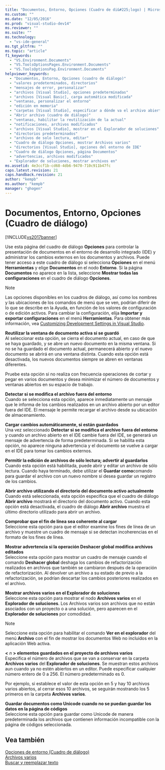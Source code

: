 ```yaml
---
title: "Documentos, Entorno, Opciones (Cuadro de di&#225;logo) | Microsoft Docs"
ms.custom: ""
ms.date: "12/05/2016"
ms.prod: "visual-studio-dev14"
ms.reviewer: ""
ms.suite: ""
ms.technology: 
  - "vs-ide-general"
ms.tgt_pltfrm: ""
ms.topic: "article"
f1_keywords: 
  - "VS.Environment.Documents"
  - "VS.ToolsOptionsPages.Environment.Documents"
  - "VS.ToolsOptionsPag.Environment.Documents"
helpviewer_keywords: 
  - "Documentos, Entorno, Opciones (cuadro de diálogo)"
  - "valores predeterminados, directorios"
  - "mensajes de error, personalizar"
  - "archivos [Visual Studio], opciones predeterminadas"
  - "archivos [Visual Basic], carga automática modificada"
  - "ventanas, personalizar el entorno"
  - "edición en memoria"
  - "carpetas [Visual Studio], especificar a dónde va el archivo abierto"
  - "Abrir archivo (cuadro de diálogo)"
  - "ventanas, habilitar la reutilización de la actual"
  - "notificaciones, archivos modificados"
  - "archivos [Visual Studio], mostrar en el Explorador de soluciones"
  - "directorios predeterminados"
  - "archivos de solo lectura, editar"
  - "Cuadro de diálogo Opciones, mostrar Archivos varios"
  - "directorios [Visual Studio], opciones del entorno de IDE"
  - "Cuadro de diálogo Opciones, página Documentos"
  - "advertencias, archivos modificados"
  - "Explorador de soluciones, mostrar archivos en"
ms.assetid: 4e3ccf1b-cd68-4db6-9470-710c911b47fc
caps.latest.revision: 21
caps.handback.revision: 21
author: "kempb"
ms.author: "kempb"
manager: "ghogen"
---
```

# Documentos, Entorno, Opciones (Cuadro de di&#225;logo)
[!INCLUDE[vs2017banner](../../code-quality/includes/vs2017banner.md)]

Use esta página del cuadro de diálogo **Opciones** para controlar la presentación de documentos en el entorno de desarrollo integrado \(IDE\) y administrar los cambios externos en los documentos y archivos.  Puede tener acceso a este cuadro de diálogo si selecciona **Opciones** en el menú **Herramientas** y elige **Documentos** en el nodo **Entorno**.  Si la página **Documentos** no aparece en la lista, seleccione **Mostrar todas las configuraciones** en el cuadro de diálogo **Opciones**.  
  
> [!NOTE]
>  Las opciones disponibles en los cuadros de diálogo, así como los nombres y las ubicaciones de los comandos de menú que se ven, podrían diferir de lo que se describe en la Ayuda, en función de los valores de configuración o de edición activos.  Para cambiar la configuración, elija **Importar y exportar configuraciones** en el menú **Herramientas**.  Para obtener más información, vea [Customizing Development Settings in Visual Studio](http://msdn.microsoft.com/es-es/22c4debb-4e31-47a8-8f19-16f328d7dcd3).  
  
 **Reutilizar la ventana de documento activa si se guardó**  
 Al seleccionar esta opción, se cierra el documento actual, en caso de que se haya guardado, y se abre un nuevo documento en la misma ventana.  Si no se ha guardado el documento actual, permanecerá abierto y el nuevo documento se abrirá en una ventana distinta.  Cuando esta opción está desactivada, los nuevos documentos siempre se abren en ventanas diferentes.  
  
 Pruebe esta opción si no realiza con frecuencia operaciones de cortar y pegar en varios documentos y desea minimizar el número de documentos y ventanas abiertos en su espacio de trabajo.  
  
 **Detectar si se modifica el archivo fuera del entorno**  
 Cuando se selecciona esta opción, aparece inmediatamente un mensaje que le informa de los cambios realizados en un archivo abierto por un editor fuera del IDE.  El mensaje le permite recargar el archivo desde su ubicación de almacenamiento.  
  
 **Cargar cambios automáticamente, si están guardados**  
 Una vez seleccionado **Detectar si se modifica el archivo fuera del entorno** y cuando un archivo abierto en el IDE cambie fuera del IDE, se generará un mensaje de advertencia de forma predeterminada.  Si se habilita esta opción, no aparece ninguna advertencia y el documento se vuelve a cargar en el IDE para tomar los cambios externos.  
  
 **Permitir la edición de archivos de sólo lectura; advertir al guardarlos**  
 Cuando esta opción está habilitada, puede abrir y editar un archivo de sólo lectura.  Cuando haya terminado, debe utilizar el  **Guardar como**comando para guardar el archivo con un nuevo nombre si desea guardar un registro de los cambios.  
  
 **Abrir archivo utilizando el directorio del documento activo actualmente**  
 Cuando está seleccionada, esta opción especifica que el cuadro de diálogo **Abrir archivo** mostrará el directorio del documento activo.  Cuando esta opción está desactivada, el cuadro de diálogo **Abrir archivo** muestra el último directorio utilizado para abrir un archivo.  
  
 **Comprobar que el fin de línea sea coherente al cargar**  
 Seleccione esta opción para que el editor examine los fines de línea de un archivo y muestre un cuadro de mensaje si se detectan incoherencias en el formato de los fines de línea.  
  
 **Mostrar advertencia si la operación Deshacer global modifica archivos editados**  
 Seleccione esta opción para mostrar un cuadro de mensaje cuando el comando **Deshacer global** deshaga los cambios de refactorización realizados en archivos que también se cambiaron después de la operación de refactorización.  Al devolver un archivo a su estado de previo a la refactorización, se podrían descartar los cambios posteriores realizados en el archivo.  
  
 **Mostrar archivos varios en el Explorador de soluciones**  
 Seleccione esta opción para mostrar el nodo **Archivos varios** en el **Explorador de soluciones**.  Los Archivos varios son archivos que no están asociados con un proyecto o a una solución, pero aparecen en el **Explorador de soluciones** por comodidad.  
  
> [!NOTE]
>  Seleccione esta opción para habilitar el comando **Ver en el explorador** del menú **Archivo** con el fin de mostrar los documentos Web no incluidos en la aplicación Web activa.  
  
 **\<** *n* **\> elementos guardados en el proyecto de archivos varios**  
 Especifica el número de archivos que se van a conservar en la carpeta **Archivos varios** del **Explorador de soluciones**.  Se muestran estos archivos aun cuando ya no estén abiertos en un editor.  Puede especificar cualquier número entero de 0 a 256.  El número predeterminado es 0.  
  
 Por ejemplo, si establece el valor de esta opción en 5 y hay 10 archivos varios abiertos, al cerrar esos 10 archivos, se seguirán mostrando los 5 primeros en la carpeta **Archivos varios**.  
  
 **Guardar documentos como Unicode cuando no se puedan guardar los datos en la página de códigos**  
 Seleccione esta opción para guardar como Unicode de manera predeterminada los archivos que contienen información incompatible con la página de códigos seleccionada.  
  
## Vea también  
 [Opciones de entorno \(Cuadro de diálogo\)](../../ide/reference/environment-options-dialog-box.md)   
 [Archivos varios](../../ide/reference/miscellaneous-files.md)   
 [Buscar y reemplazar texto](../../ide/finding-and-replacing-text.md)